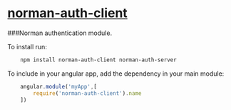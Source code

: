 [norman-auth-client](https://github.wdf.sap.corp/Norman/Auth)
=====
###Norman authentication module.

To install run:
```sh
	npm install norman-auth-client norman-auth-server
```

To include in your angular app, add the dependency in your main module:
```js
	angular.module('myApp',[
		require('norman-auth-client').name
	])
```
